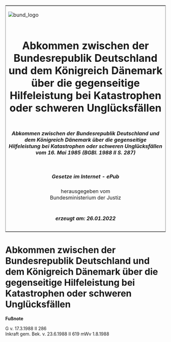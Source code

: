 <span id="DECKBLATT.html"></span>

<table border="0" frame="border" width="100%">

<tr valign="top">

<td align="left">

![bund\_logo](BfJ_2021_Web_de_de.gif)

</td>

<td align="right">

 

</td>

</tr>

<tr align="center" valign="middle">

<td colspan="2">

# Abkommen zwischen der Bundesrepublik Deutschland und dem Königreich Dänemark über die gegenseitige Hilfeleistung bei Katastrophen oder schweren Unglücksfällen

</td>

</tr>

<tr align="center" valign="middle">

<td colspan="2">

##### Abkommen zwischen der Bundesrepublik Deutschland und dem Königreich Dänemark über die gegenseitige Hilfeleistung bei Katastrophen oder schweren Unglücksfällen vom 16. Mai 1985 (BGBl. 1988 II S. 287)

</td>

</tr>

<tr align="center" valign="middle">

<td colspan="2">

  
  

##### Gesetze im Internet - ePub  
  
herausgegeben vom  
Bundesministerium der Justiz

</td>

</tr>

<tr align="center" valign="bottom">

<td colspan="2">

  
  

##### erzeugt am: 26.01.2022

</td>

</tr>

</table>

<span id="BJNR202870988.html"></span>

# Abkommen zwischen der Bundesrepublik Deutschland und dem Königreich Dänemark über die gegenseitige Hilfeleistung bei Katastrophen oder schweren Unglücksfällen

<div>

  
**Fußnote**

<div class="jnhtml">

<div>

<div class="jurAbsatz">

G v. 17.3.1988 II 286  
Inkraft gem. Bek. v. 23.6.1988 II 619 mWv 1.8.1988

</div>

</div>

</div>

</div>
